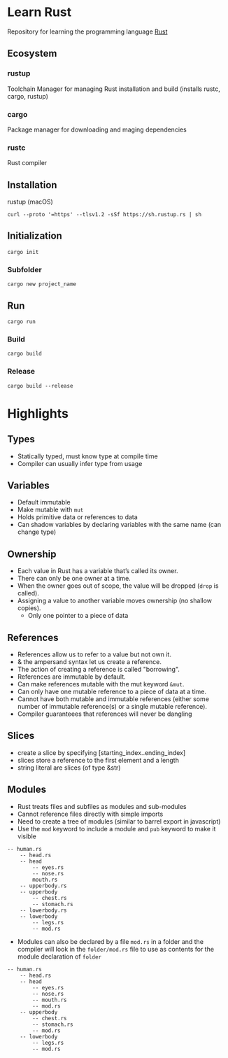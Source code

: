 # Learn Rust

Repository for learning the programming language [Rust](https://www.rust-lang.org/)

## Ecosystem

### rustup

Toolchain Manager for managing Rust installation and build (installs rustc, cargo, rustup)

### cargo

Package manager for downloading and maging dependencies

### rustc

Rust compiler

## Installation

rustup (macOS)

```
curl --proto '=https' --tlsv1.2 -sSf https://sh.rustup.rs | sh
```

## Initialization

```
cargo init
```

### Subfolder

```
cargo new project_name
```

## Run

```
cargo run
```

### Build

```
cargo build
```

### Release

```
cargo build --release
```

# Highlights

## Types

-   Statically typed, must know type at compile time
-   Compiler can usually infer type from usage

## Variables

-   Default immutable
-   Make mutable with `mut`
-   Holds primitive data or references to data
-   Can shadow variables by declaring variables with the same name (can change type)

## Ownership

-   Each value in Rust has a variable that’s called its owner.
-   There can only be one owner at a time.
-   When the owner goes out of scope, the value will be dropped (`drop` is called).
-   Assigning a value to another variable moves ownership (no shallow copies).
    -   Only one pointer to a piece of data

## References

-   References allow us to refer to a value but not own it.
-   & the ampersand syntax let us create a reference.
-   The action of creating a reference is called "borrowing".
-   References are immutable by default.
-   Can make references mutable with the mut keyword `&mut`.
-   Can only have one mutable reference to a piece of data at a time.
-   Cannot have both mutable and immutable references (either some number of immutable reference(s) or a single mutable reference).
-   Compiler guaranteees that references will never be dangling

## Slices

-   create a slice by specifying [starting_index..ending_index]
-   slices store a reference to the first element and a length
-   string literal are slices (of type &str)

## Modules

-   Rust treats files and subfiles as modules and sub-modules
-   Cannot reference files directly with simple imports
-   Need to create a tree of modules (similar to barrel export in javascript)
-   Use the `mod` keyword to include a module and `pub` keyword to make it visible

```
-- human.rs
    -- head.rs
    -- head
        -- eyes.rs
        -- nose.rs
        mouth.rs
    -- upperbody.rs
    -- upperbody
        -- chest.rs
        -- stomach.rs
    -- lowerbody.rs
    -- lowerbody
        -- legs.rs
        -- mod.rs
```

-   Modules can also be declared by a file `mod.rs` in a folder and the compiler will look in the `folder/mod.rs` file to use as contents for the module declaration of `folder`

```
-- human.rs
    -- head.rs
    -- head
        -- eyes.rs
        -- nose.rs
        -- mouth.rs
        -- mod.rs
    -- upperbody
        -- chest.rs
        -- stomach.rs
        -- mod.rs
    -- lowerbody
        -- legs.rs
        -- mod.rs
```
